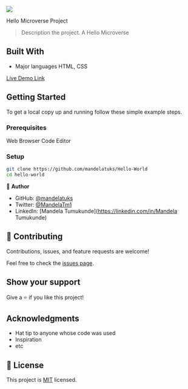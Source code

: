 ![](https://img.shields.io/badge/Microverse-blueviolet)

Hello Microverse Project

> Description the project.
> A Hello Microverse

## Built With

- Major languages HTML, CSS

[Live Demo Link](https://github.com/Blessing600/Hello-Microverse)

## Getting Started

To get a local copy up and running follow these simple example steps.

### Prerequisites

Web Browser
Code Editor

### Setup

```bash
git clone https://github.com/mandelatuks/Hello-World
cd hello-world
```

👤 **Author**

- GitHub: [@mandelatuks](https://github.com/mandelatuks)
- Twitter: [@MandelaTm1](https://twitter.com/MandelaTm1)
- LinkedIn: [Mandela Tumukunde](https://linkedin.com/in/Mandela Tumukunde)

## 🤝 Contributing

Contributions, issues, and feature requests are welcome!

Feel free to check the [issues page](../../issues/).

## Show your support

Give a ⭐️ if you like this project!

## Acknowledgments

- Hat tip to anyone whose code was used
- Inspiration
- etc

## 📝 License

This project is [MIT](./MIT.md) licensed.
